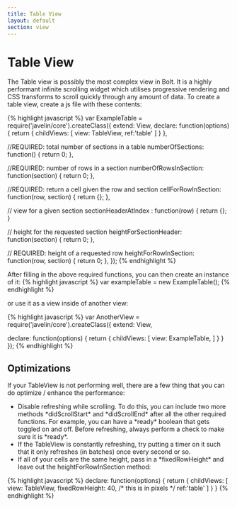 ```yaml
---
title: Table View
layout: default
section: view
---
```


<h1>Table View</h1>

The Table view is possibly the most complex view in Bolt.  It is a highly performant infinite scrolling widget which utilises progressive rendering and CSS transforms to scroll quickly through any amount of data.
To create a table view, create a js file with these contents:

{% highlight javascript %}
var ExampleTable = require('javelin/core').createClass({
  extend: View,
  declare: function(options) {
    return {
      childViews: [
        view: TableView,
        ref:'table'
      ]
    }
  },

  //REQUIRED: total number of sections in a table
  numberOfSections: function() {
    return 0;
  },

  //REQUIRED: number of rows in a section
  numberOfRowsInSection: function(section) {
    return 0;
  },

  //REQUIRED: return a cell given the row and section
  cellForRowInSection: function(row, section) {
    return {};
  },
  
   // view for a given section
  sectionHeaderAtIndex : function(row) {
    return {};
  }

  // height for the requested section
  heightForSectionHeader: function(section) {
    return 0;
  },

  // REQUIRED: height of a requested row
  heightForRowInSection: function(row, section) {
    return 0;
  },
});
{% endhighlight %}

After filling in the above required functions, you can then create an instance of it:
{% highlight javascript %}
var exampleTable = new ExampleTable();
{% endhighlight %}

or use it as a view inside of another view:

{% highlight javascript %}
var AnotherView = require('javelin/core').createClass({
  extend: View,
  
  declare: function(options) {
    return {
      childViews: [
        view: ExampleTable,
      ]
    }
  }
});
{% endhighlight %}

<h2>Optimizations</h2>
If your TableView is not performing well, there are a few thing that you can do optimize / enhance the performance:
<ul>
  <li>Disable refreshing while scrolling. To do this, you can include two more methods *didScrollStart* and *didScrollEnd* after all the other required functions. For example, you can have a *ready* boolean that gets toggled on and off. Before refreshing, always perform a check to make sure it is *ready*.</li>
  <li>If the TableView is constantly refreshing, try putting a timer on it such that it only refreshes (in batches) once every second or so.</li>
  <li>If all of your cells are the same height, pass in a *fixedRowHeight* and leave out the heightForRowInSection method:</li>
</ul>

{% highlight javascript %}
  declare: function(options) {
    return {
      childViews: [
        view: TableView,
        fixedRowHeight: 40, /* this is in pixels */
        ref:'table'
      ]
    }
  }
{% endhighlight %}
